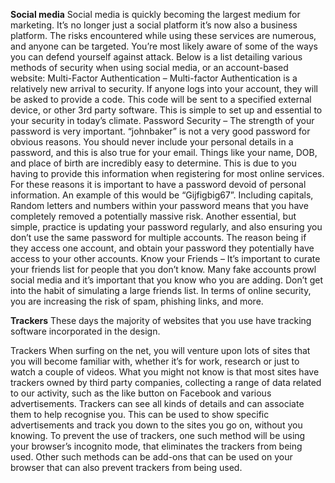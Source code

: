 **Social media**
Social media is quickly becoming the largest medium for marketing. It’s no longer just a social platform it’s now also a business platform. The risks encountered while using these services are numerous, and anyone can be targeted. You’re most likely aware of some of the ways you can defend yourself against attack. Below is a list detailing various methods of security when using social media, or an account-based website:
Multi-Factor Authentication – Multi-factor Authentication is a relatively new arrival to security. If anyone logs into your account, they will be asked to provide a code. This code will be sent to a specified external device, or other 3rd party software.  This is simple to set up and essential to your security in today’s climate.
Password Security – The strength of your password is very important. “johnbaker” is not a very good password for obvious reasons. You should never include your personal details in a password, and this is also true for your email. Things like your name, DOB, and place of birth are incredibly easy to determine. This is due to you having to provide this information when registering for most online services.  For these reasons it is important to have a password devoid of personal information. An example of this would be “Gijfigbig67”. Including capitals, Random letters and numbers within your password means that you have completely removed a potentially massive risk. 
Another essential, but simple, practice is updating your password regularly, and also ensuring you don’t use the same password for multiple accounts.  The reason being if they access one account, and obtain your password they potentially have access to your other accounts.
Know your Friends –  It’s important to curate your friends list for people that you don’t know. Many fake accounts prowl social media and it’s important that you know who you are adding. Don’t get into the habit of simulating a large friends list. In terms of online security, you are increasing the risk of spam, phishing links, and more.

**Trackers**
These days the majority of websites that you use have tracking software incorporated in the design. 





Trackers
When surfing on the net, you will venture upon lots of sites that you will become familiar with, whether it’s for work, research or just to watch a couple of videos. What you might not know is that most sites have trackers owned by third party companies, collecting a range of data related to our activity, such as the like button on Facebook and various advertisements. Trackers can see all kinds of details and can associate them to help recognise you. This can be used to show specific advertisements and track you down to the sites you go on, without you knowing.
To prevent the use of trackers, one such method will be using your browser’s incognito mode, that eliminates the trackers from being used. Other such methods can be add-ons that can be used on your browser that can also prevent trackers from being used.
